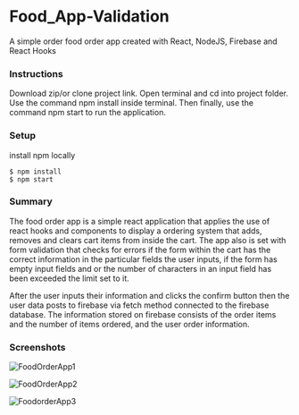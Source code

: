 # Food_App-Validation

A simple order food order app created with React, NodeJS, Firebase and React Hooks

### Instructions 

Download zip/or clone project link.
 Open terminal and cd into project folder.
 Use the command npm install inside terminal.
 Then finally, use the command npm start to run the application.

 ### Setup

install npm locally
 ```
$ npm install
$ npm start

```

### Summary

The food order app is a simple react application that applies the use of react hooks and components to display a ordering system that adds, removes and clears cart items from inside the cart. The app also is set with form validation that checks for errors if the form within the cart has the correct information in the particular fields the user inputs, if the form has empty input fields and or the number of characters in an input field has been exceeded the limit set to it.

 After the user inputs their information and clicks the confirm button then the user data posts to firebase via fetch method connected to the firebase database. The information stored on firebase consists of the order items and the number of items ordered, and the user order information.

### Screenshots

![FoodOrderApp1](https://user-images.githubusercontent.com/79623572/180109618-b089cd53-3223-45af-bfc9-0772a0e3a3e8.gif)

![FoodOrderApp2](https://user-images.githubusercontent.com/79623572/180109762-8cc250d6-4425-4420-bb1d-ff720cff743e.gif)

![FoodorderApp3](https://user-images.githubusercontent.com/79623572/180109815-db4c1b87-cb15-4833-8887-36d2904c3291.gif)


